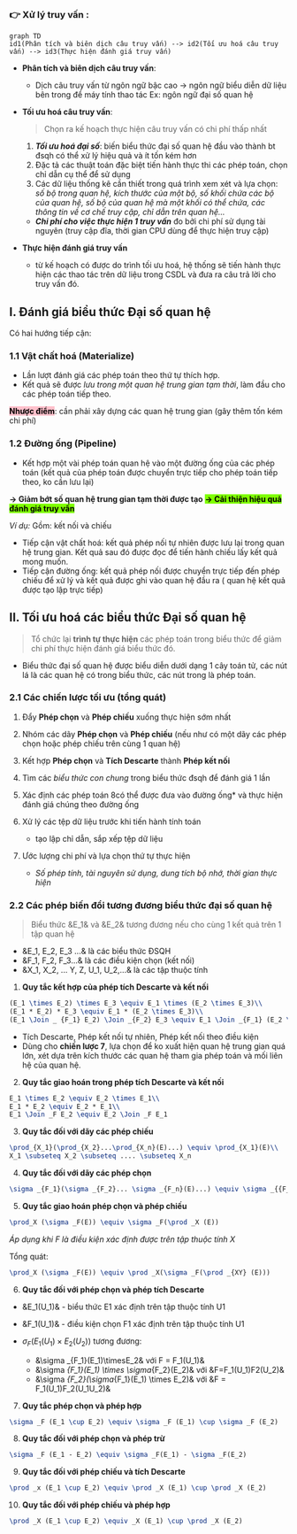 
### 👉 Xử lý truy vấn :

```mermaid
graph TD
id1(Phân tích và biên dịch câu truy vấn) --> id2(Tối ưu hoá câu truy vấn) --> id3(Thực hiện đánh giá truy vấn)
```
* **Phân tích và biên dịch câu truy vấn**:
  * Dịch câu truy vấn từ ngôn ngữ bậc cao -> ngôn ngữ biểu diễn dữ liệu bên trong để máy tính thao tác
  Ex: ngôn ngữ đại số quan hệ

* **Tối ưu hoá câu truy vấn**:
  > Chọn ra kế hoạch thực hiện câu truy vấn có chi phí thấp nhất
  1. ***Tối ưu hoá đại số***: biến biểu thức đại số quan hệ đầu vào thành bt đsqh có thể xử lý hiệu quả và ít tốn kém hơn
  2. Đặc tả các thuật toán đặc biệt tiến hành thực thi các phép toán, chọn chỉ dẫn cụ thể để sử dụng
  3. Các dữ liệu thống kê cần thiết trong quá trình xem xét và lựa chọn: *số bộ trong quan hệ, kích thước của một bộ, số khối chứa các bộ của quan hệ, số bộ của quan hệ mà một khối có thể chứa, các thông tin về cơ chế truy cập, chỉ dẫn trên quan hệ...*
  
  * ***Chi phí cho việc thực hiện 1 truy vấn*** đo bởi chi phí sử dụng tài nguyên (truy cập đĩa, thời gian CPU dùng để thực hiện truy cập)

* **Thực hiện đánh giá truy vấn**
  * từ kế hoạch có được do trình tối ưu hoá, hệ thống sẽ tiến hành thực hiện các thao tác trên dữ liệu trong CSDL và đưa ra câu trả lời cho truy vấn đó.

## I. Đánh giá biểu thức Đại số quan hệ
Có hai hướng tiếp cận:

### 1.1 Vật chất hoá (Materialize)

* Lần lượt đánh giá các phép toán theo thứ tự thích hợp.
* Kết quả sẽ được *lưu trong một quan hệ trung gian tạm thời*, làm đầu cho các phép toán tiếp theo.

<mark style='background: pink'>**Nhược điểm**</mark>: cần phải xây dựng các quan hệ trung gian (gây thêm tốn kém chi phí)

### 1.2 Đường ống (Pipeline)

* Kết hợp một vài phép toán quan hệ vào một đường ống của các phép toán (kết quả của phép toán được chuyển trực tiếp cho phép toán tiếp theo, ko cần lưu lại)

**-> Giảm bớt số quan hệ trung gian tạm thời được tạo**
<mark style = 'background: chartreuse'>**-> Cải thiện hiệu quả đánh giá truy vấn**</mark>

*Ví dụ:* 
Gồm: kết nối và chiếu
- Tiếp cận vật chất hoá: kết quả phép nối tự nhiên được lưu lại trong quan hệ trung gian. Kết quả sau đó được đọc để tiến hành chiếu lấy kết quả mong muốn.
- Tiếp cận đường ống: kết quả phép nối được chuyển trực tiếp đến phép chiếu để xử lý và kết quả được ghi vào quan hệ đầu ra ( quan hệ kết quả được tạo lập trực tiếp)

## II. Tối ưu hoá các biểu thức Đại số quan hệ
> Tổ chức lại **trình tự thực hiện** các phép toán trong biểu thức để giảm chi phí thực hiện đánh giá biểu thức đó.

- Biểu thức đại số quan hệ được biểu diễn dưới dạng 1 cây toán tử, các nút lá là các quan hệ có trong biểu thức, các nút trong là phép toán.

### 2.1 Các chiến lược tối ưu (tổng quát)

1. Đẩy **Phép chọn** và **Phép chiếu** xuống thực hiện sớm nhất

2. Nhóm các dãy **Phép chọn** và **Phép chiếu** (nếu như có một dãy các phép chọn hoặc phép chiếu trên cùng 1 quan hệ)

3. Kết hợp **Phép chọn** và **Tích Descarte** thành **Phép kết nối**

4. Tìm các *biểu thức con chung* trong biểu thức đsqh để đánh giá 1 lần

5. Xác định các phép toán 8có thể được đưa vào đường ống* và thực hiện đánh giá chúng theo đường ống

6. Xử lý các tệp dữ liệu trước khi tiến hành tính toán
    - tạo lập chỉ dẫn, sắp xếp tệp dữ liệu

7. Ước lượng chi phí và lựa chọn thứ tự thực hiện
    - *Số phép tính, tài nguyên sử dụng, dung tích bộ nhớ, thời gian thực hiện*

### 2.2 Các phép biến đổi tương đương biểu thức đại số quan hệ
> Biểu thức &E_1& và &E_2& tương đương nếu cho cùng 1 kết quả trên 1 tập quan hệ

- &E_1, E_2, E_3 ...& là các biểu thức ĐSQH
- &F_1, F_2, F_3...& là các điều kiện chọn (kết nối)
- &X_1, X_2, ... Y, Z, U_1, U_2,...& là các tập thuộc tính

1. **Quy tắc kết hợp của phép tích Descarte và kết nối**
```Latex
(E_1 \times E_2) \times E_3 \equiv E_1 \times (E_2 \times E_3)\\
(E_1 * E_2) * E_3 \equiv E_1 * (E_2 \times E_3)\\
(E_1 \Join _ {F_1} E_2) \Join _{F_2} E_3 \equiv E_1 \Join _{F_1} (E_2 \Join _{F_2} E_3)
```
- Tích Descarte, Phép kết nối tự nhiên, Phép kết nối theo điều kiện
- Dùng cho **chiến lược 7**, lựa chọn để ko xuất hiện quan hệ trung gian quá lớn, xét dựa trên kích thước các quan hệ tham gia phép toán và mối liên hệ của quan hệ.

2. **Quy tắc giao hoán trong phép tích Descarte và kết nối**
```latex
E_1 \times E_2 \equiv E_2 \times E_1\\
E_1 * E_2 \equiv E_2 * E_1\\
E_1 \Join _F E_2 \equiv E_2 \Join _F E_1
```

3. **Quy tắc đối với dãy các phép chiếu**
```latex
\prod_{X_1}(\prod_{X_2}...\prod_{X_n}(E)...) \equiv \prod_{X_1}(E)\\
X_1 \subseteq X_2 \subseteq .... \subseteq X_n
```

4. **Quy tắc đối với dãy các phép chọn**
```latex
\sigma _{F_1}(\sigma _{F_2}... \sigma _{F_n}(E)...) \equiv \sigma _{{F_1}\land {F_2}...\land {F_n}}(E)
```

5. **Quy tắc giao hoán phép chọn và phép chiếu**
```latex
\prod_X (\sigma _F(E)) \equiv \sigma _F(\prod _X (E))
```
*Áp dụng khi F là điều kiện xác định được trên tập thuộc tính X*

Tổng quát:
```latex
\prod_X (\sigma _F(E)) \equiv \prod _X(\sigma _F(\prod _{XY} (E)))
```

6. **Quy tắc đối với phép chọn và phép tích Descarte**
- &E_1(U_1)& - biểu thức E1 xác định trên tập thuộc tính U1
- &F_1(U_1)& - điều kiện chọn F1 xác định trên tập thuộc tính U1

- $\sigma _F(E_1(U_1)\times E_2(U_2))$ tương đương: 
  * &\sigma _{F_1}(E_1)\timesE_2& với F = F_1(U_1)&
  * &\sigma _{F_1}(E_1) \times \sigma_{F_2}(E_2)& với &F=F_1(U_1)F2(U_2)&
  * &\sigma _{F_2}(\sigma_{F_1}(E_1) \times E_2)& với &F = F_1(U_1)F_2(U_1U_2)&

7. **Quy tắc phép chọn và phép hợp**
```latex
\sigma _F (E_1 \cup E_2) \equiv \sigma _F (E_1) \cup \sigma _F (E_2)
```

8. **Quy tắc đối với phép chọn và phép trừ**
```latex
\sigma _F (E_1 - E_2) \equiv \sigma _F(E_1) - \sigma _F(E_2)
```

9. **Quy tắc đối với phép chiếu và tích Descarte**
```latex
\prod _x (E_1 \cup E_2) \equiv \prod _X (E_1) \cup \prod _X (E_2)
```

10. **Quy tắc đối với phép chiếu và phép hợp**
```latex
\prod _X (E_1 \cup E_2) \equiv _X (E_1) \cup \prod _X (E_2)
```



